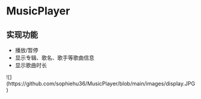 # MusicPlayer
 
<h2>实现功能</h2>
<ul>
 <li>播放/暂停</li>
 <li>显示专辑、歌名、歌手等歌曲信息</li>
 <li>显示歌曲时长</li>
</ul>
![](https://github.com/sophiehu36/MusicPlayer/blob/main/images/display.JPG)
